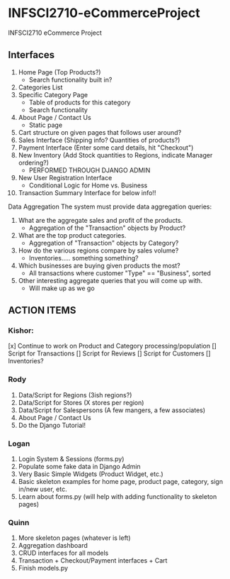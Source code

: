 # INFSCI2710-eCommerceProject
INFSCI2710 eCommerce Project

## Interfaces
1. Home Page (Top Products?)
	- Search functionality built in?
2. Categories List
3. Specific Category Page
	- Table of products for this category
	- Search functionality
4. About Page / Contact Us
	- Static page
5. Cart structure on given pages that follows user around?
6. Sales Interface (Shipping info? Quantities of products?)
7. Payment Interface (Enter some card details, hit "Checkout")
8. New Inventory (Add Stock quantities to Regions, indicate Manager ordering?)
	- PERFORMED THROUGH DJANGO ADMIN
9. New User Registration Interface
	- Conditional Logic for Home vs. Business
10. Transaction Summary Interface for below info!!
	
Data Aggregation The system must provide data aggregation queries:
1. What are the aggregate sales and profit of the products.
	- Aggregation of the "Transaction" objects by Product?
2. What are the top product categories.
	- Aggregation of "Transaction" objects by Category?
3. How do the various regions compare by sales volume?
	- Inventories..... something something?
4. Which businesses are buying given products the most?
	- All transactions where customer "Type" == "Business", sorted
5. Other interesting aggregate queries that you will come up with.
	- Will make up as we go
	
## ACTION ITEMS
### Kishor: 
[x] Continue to work on Product and Category processing/population
[] Script for Transactions
[] Script for Reviews
[] Script for Customers
[] Inventories?

### Rody
1. Data/Script for Regions (3ish regions?)
2. Data/Script for Stores (X stores per region)
3. Data/Script for Salespersons (A few mangers, a few associates)
4. About Page / Contact Us
5. Do the Django Tutorial!

### Logan
1. Login System & Sessions (forms.py)
2. Populate some fake data in Django Admin
3. Very Basic Simple Widgets (Product Widget, etc.)
4. Basic skeleton examples for home page, product page, category, sign in/new user, etc.
5. Learn about forms.py (will help with adding functionality to skeleton pages)
   
### Quinn
1. More skeleton pages (whatever is left)
2. Aggregation dashboard
3. CRUD interfaces for all models
4. Transaction + Checkout/Payment interfaces + Cart
5. Finish models.py
